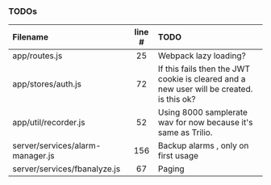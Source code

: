 ### TODOs
| Filename | line # | TODO
|:------|:------:|:------
| app/routes.js | 25 | Webpack lazy loading?
| app/stores/auth.js | 72 | If this fails then the JWT cookie is cleared and a new user will be created. is this ok?
| app/util/recorder.js | 52 | Using 8000 samplerate wav for now because it's same as Trilio.
| server/services/alarm-manager.js | 156 | Backup alarms , only on first usage
| server/services/fbanalyze.js | 67 | Paging